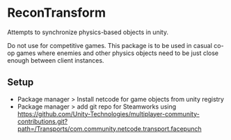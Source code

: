 # ReconTransform

Attempts to synchronize physics-based objects in unity.

Do not use for competitive games. This package is to be used in casual co-op games where enemies and other physics objects need to be just close enough between client instances.


## Setup

- Package manager > Install netcode for game objects from unity registry
- Package manager > add git repo for Steamworks using https://github.com/Unity-Technologies/multiplayer-community-contributions.git?path=/Transports/com.community.netcode.transport.facepunch 
